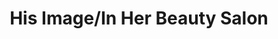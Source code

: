 ---
title: "His Image/In Her Beauty Salon"
url: /fairview/his-image-in-her-beauty-salon/
shop: Friseur
---